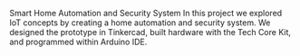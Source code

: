 Smart Home Automation and Security System
In this project we explored IoT concepts by creating a home automation and security system.  We designed the prototype in Tinkercad, built hardware with the Tech Core Kit, and programmed within Arduino IDE.